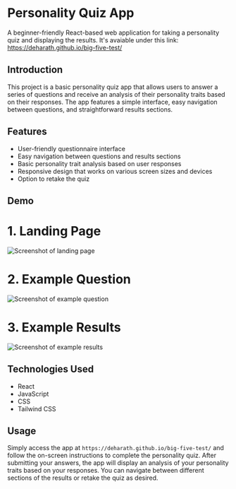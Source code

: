 # Personality Quiz App

A beginner-friendly React-based web application for taking a personality quiz and displaying the results.
It's avaiable under this link: https://deharath.github.io/big-five-test/

## Introduction

This project is a basic personality quiz app that allows users to answer a series of questions and receive an analysis of their personality traits based on their responses. The app features a simple interface, easy navigation between questions, and straightforward results sections.

## Features

- User-friendly questionnaire interface
- Easy navigation between questions and results sections
- Basic personality trait analysis based on user responses
- Responsive design that works on various screen sizes and devices
- Option to retake the quiz

## Demo

# 1. Landing Page
![Screenshot of landing page](https://user-images.githubusercontent.com/25016899/234275404-9e20436d-7a30-4249-ac78-137a381e5c3d.png)
# 2. Example Question
![Screenshot of example question](https://user-images.githubusercontent.com/25016899/234276401-0011b586-a4b4-4e5d-859f-36423e6abcd9.png)
# 3. Example Results
![Screenshot of example results](https://user-images.githubusercontent.com/25016899/234275944-c9a01c6f-06a0-4396-9f1b-79c47f59c5f6.png)


## Technologies Used

- React
- JavaScript
- CSS
- Tailwind CSS

## Usage

Simply access the app at `https://deharath.github.io/big-five-test/` and follow the on-screen instructions to complete the personality quiz. After submitting your answers, the app will display an analysis of your personality traits based on your responses. You can navigate between different sections of the results or retake the quiz as desired.
